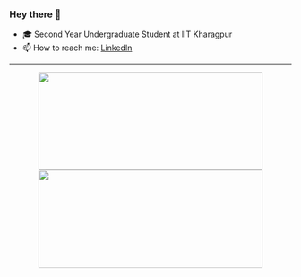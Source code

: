 ### Hey there 👋

- 🎓 Second Year Undergraduate Student at IIT Kharagpur
- 📫 How to reach me: [LinkedIn](https://www.linkedin.com/in/harshit-jain-4081a0256/)

<hr>
<p align=center>
  <a href = "https://github.com/harshit-jain52?tab=repositories">
    <img height="175" width="400" src="https://github-readme-stats-eight-theta.vercel.app/api/top-langs/?username=harshit-jain52&layout=compact&langs_count=8&theme=algolia"/>
  </a>
  <a href = "https://github.com/harshit-jain52/harshit-jain52.github.io">
    <img height="175" width="400" src="https://github-readme-stats.vercel.app/api/pin/?username=harshit-jain52&repo=harshit-jain52.github.io&theme=algolia"/>
  </a>
</p>
